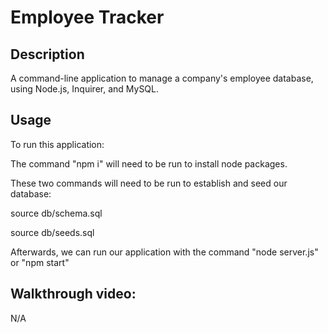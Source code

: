 # Employee Tracker

## Description 
        
A command-line application to manage a company's employee database, using Node.js, Inquirer, and MySQL. 
        
## Usage 
        
To run this application:

The command "npm i" will need to be run to install node packages. 

These two commands will need to be run to establish and seed our database:

source db/schema.sql

source db/seeds.sql

Afterwards, we can run our application with the command "node server.js" or "npm start"

## Walkthrough video:

N/A
